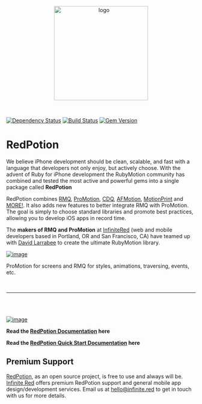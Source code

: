 <p align="center"><img src="http://s3.amazonaws.com/ir_public/projects/redpotion/RedPotion_logo_500w.png" alt="logo" width="250px"></p>

<br />

[![Dependency Status](https://gemnasium.com/infinitered/redpotion.svg)](https://gemnasium.com/infinitered/redpotion)
[![Build Status](https://travis-ci.org/infinitered/redpotion.svg)](https://travis-ci.org/infinitered/redpotion)
[![Gem Version](https://badge.fury.io/rb/redpotion.png)](http://badge.fury.io/rb/redpotion)

# RedPotion

We believe iPhone development should be clean, scalable, and fast with a language that developers not only enjoy, but actively choose.  With the advent of Ruby for iPhone development the RubyMotion community has combined and tested the most active and powerful gems into a single package called **RedPotion**

RedPotion combines [RMQ](http://rubymotionquery.com/), [ProMotion](https://github.com/infinitered/ProMotion), [CDQ](https://github.com/infinitered/cdq), [AFMotion](https://github.com/clayallsopp/afmotion), [MotionPrint](https://github.com/OTGApps/motion_print) and [MORE!](#full-listing-of-gems-and-pods-for-redpotion). It also adds new features to better integrate RMQ with ProMotion.  The goal is simply to choose standard libraries and promote best practices, allowing you to develop iOS apps in record time.


The **makers of RMQ and ProMotion** at [InfiniteRed](http://infinite.red) (web and mobile developers based in Portland, OR and San Francisco, CA) have teamed up with [David Larrabee](https://twitter.com/Squidpunch) to create the ultimate RubyMotion library.

[![image](http://infinite.red/images/ir-logo.svg)](http://infinite.red)

ProMotion for screens and RMQ for styles, animations, traversing, events, etc.

<br />

----------

<br />
<br />

[![image](http://ir_wp.s3.amazonaws.com/wp-content/uploads/sites/19/2015/04/rp_docs.png)](http://docs.redpotion.org)

**Read the [RedPotion Documentation](http://docs.redpotion.org) here**

**Read the [RedPotion Quick Start Documentation](http://docs.redpotion.org/en/latest/quick_start/) here**

## Premium Support

[RedPotion](https://github.com/infinitered/redpotion), as an open source project, is free to use and always will be. [Infinite Red](https://infinite.red/) offers premium RedPotion support and general mobile app design/development services. Email us at [hello@infinite.red](mailto:hello@infinite.red) to get in touch with us for more details.
